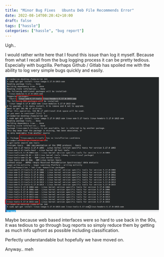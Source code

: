 ```yaml
---
title: "Minor Bug Fixes   Ubuntu Deb File Recommends Error"
date: 2022-08-14T00:20:42+10:00
draft: false
tags: ["hassle"]
categories: ["hassle", "bug report"]
---
```


Ugh..

I would rather write here that I found this issue than log it myself.
Because from what I recall from the bug logging process
it can be pretty tedious. Especially with bugzilla. 
Perhaps Github / Gitlab has spoiled me with the ability
to log very simple bugs quickly and easily.

![img.png](img.png)

Maybe because web based interfaces were so hard to use
back in the 90s, it was tedious to go through bug 
reports so simply reduce them by getting as much info
upfront as possible including classification.

Perfectly understandable but hopefully we have moved on.

Anyway.. meh